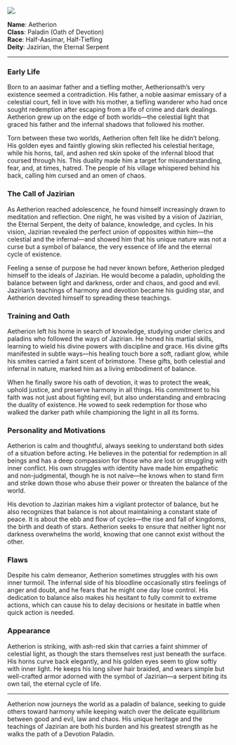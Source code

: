 ![.](Aetherion/Aetherion.png)

**Name**: Aetherion  
**Class**: Paladin (Oath of Devotion)  
**Race**: Half-Aasimar, Half-Tiefling  
**Deity**: Jazirian, the Eternal Serpent

---

### Early Life  
Born to an aasimar father and a tiefling mother, Aetherionsath’s very existence seemed a contradiction. His father, a noble aasimar emissary of a celestial court, fell in love with his mother, a tiefling wanderer who had once sought redemption after escaping from a life of crime and dark dealings. Aetherion grew up on the edge of both worlds—the celestial light that graced his father and the infernal shadows that followed his mother.

Torn between these two worlds, Aetherion often felt like he didn’t belong. His golden eyes and faintly glowing skin reflected his celestial heritage, while his horns, tail, and ashen red skin spoke of the infernal blood that coursed through his. This duality made him a target for misunderstanding, fear, and, at times, hatred. The people of his village whispered behind his back, calling him cursed and an omen of chaos.

### The Call of Jazirian
As Aetherion reached adolescence, he found himself increasingly drawn to meditation and reflection. One night, he was visited by a vision of Jazirian, the Eternal Serpent, the deity of balance, knowledge, and cycles. In his vision, Jazirian revealed the perfect union of opposites within him—the celestial and the infernal—and showed him that his unique nature was not a curse but a symbol of balance, the very essence of life and the eternal cycle of existence.

Feeling a sense of purpose he had never known before, Aetherion pledged himself to the ideals of Jazirian. He would become a paladin, upholding the balance between light and darkness, order and chaos, and good and evil. Jazirian’s teachings of harmony and devotion became his guiding star, and Aetherion devoted himself to spreading these teachings.

### Training and Oath  
Aetherion left his home in search of knowledge, studying under clerics and paladins who followed the ways of Jazirian. He honed his martial skills, learning to wield his divine powers with discipline and grace. His divine gifts manifested in subtle ways—his healing touch bore a soft, radiant glow, while his smites carried a faint scent of brimstone. These gifts, both celestial and infernal in nature, marked him as a living embodiment of balance.

When he finally swore his oath of devotion, it was to protect the weak, uphold justice, and preserve harmony in all things. His commitment to his faith was not just about fighting evil, but also understanding and embracing the duality of existence. He vowed to seek redemption for those who walked the darker path while championing the light in all its forms.

### Personality and Motivations  
Aetherion is calm and thoughtful, always seeking to understand both sides of a situation before acting. He believes in the potential for redemption in all beings and has a deep compassion for those who are lost or struggling with inner conflict. His own struggles with identity have made him empathetic and non-judgmental, though he is not naïve—he knows when to stand firm and strike down those who abuse their power or threaten the balance of the world.

His devotion to Jazirian makes him a vigilant protector of balance, but he also recognizes that balance is not about maintaining a constant state of peace. It is about the ebb and flow of cycles—the rise and fall of kingdoms, the birth and death of stars. Aetherion seeks to ensure that neither light nor darkness overwhelms the world, knowing that one cannot exist without the other.

### Flaws  
Despite his calm demeanor, Aetherion sometimes struggles with his own inner turmoil. The infernal side of his bloodline occasionally stirs feelings of anger and doubt, and he fears that he might one day lose control. His dedication to balance also makes his hesitant to fully commit to extreme actions, which can cause his to delay decisions or hesitate in battle when quick action is needed.

### Appearance  
Aetherion is striking, with ash-red skin that carries a faint shimmer of celestial light, as though the stars themselves rest just beneath the surface. His horns curve back elegantly, and his golden eyes seem to glow softly with inner light. He keeps his long silver hair braided, and wears simple but well-crafted armor adorned with the symbol of Jazirian—a serpent biting its own tail, the eternal cycle of life.  

---

Aetherion now journeys the world as a paladin of balance, seeking to guide others toward harmony while keeping watch over the delicate equilibrium between good and evil, law and chaos. His unique heritage and the teachings of Jazirian are both his burden and his greatest strength as he walks the path of a Devotion Paladin.  
